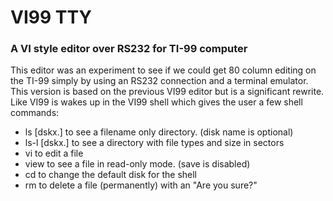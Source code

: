 # VI99 TTY
### A VI style editor over RS232 for TI-99 computer

This editor was an experiment to see if we could get 80 column editing 
on the TI-99 simply by using an RS232 connection and a terminal emulator.
This version is based on the previous VI99 editor but is a significant rewrite.  Like VI99 is wakes up in the VI99 shell which gives the user 
a few shell commands:

- ls [dskx.] to see a filename only directory. (disk name is optional)
- ls-l [dskx.] to see a directory with file types and size in sectors 
- vi <filename> to edit a file
- view <filename> to see a file in read-only mode. (save is disabled)
- cd <device> to change the default disk for the shell
- rm <filename> to delete a file (permanently) with an "Are you sure?"

